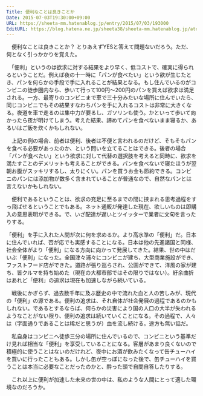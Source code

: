 ```yaml
---
Title: 便利なことは良きことか
Date: 2015-07-03T19:30:00+09:00
URL: https://sheeta-mm.hatenablog.jp/entry/2015/07/03/193000
EditURL: https://blog.hatena.ne.jp/sheeta38/sheeta-mm.hatenablog.jp/atom/entry/6653812171399744998
---
```


　便利なことは良きことか？ とりあえずYESと答えて問題ないだろう。ただ、何となく引っかかりを覚えた。

　「便利」というのは欲求に対する結果をより早く、低コストで、確実に得られるということだ。例えば夜の十一時に「パンが食べたい」という欲が生じたとき、パンを何らかの手段で手に入れることが結果となる。もし住んでいるのがコンビニの徒歩圏内なら、歩いて行って100円〜200円のパンを買えば欲求は満足される。一方、最寄りのコンビニまで車で三十分みたいな場所に住んでいたら、同じコンビニでもその結果すなわちパンを手に入れるコストは非常に大きくなる。夜道を車で走るのは集中力が要るし、ガソリンも使う。かといって歩いて向かったら夜が明けてしまう。考えた結果、諦めてパンを食べないまま寝るか、あるいはご飯を炊くかもしれない。

　上記の例の場合、前者は便利、後者は不便と言われるのだけど、そもそもパンを食べる必要があったのか、という問いを立てることはできる。後者の場合「パンが食べたい」という欲求に対して代替の選択肢を考えると同時に、欲求を満たすことのデメリットも考えることができる。パンを食べないで寝たほうが翌朝お腹がスッキリするし、太りにくい。パンを買うお金も節約できる。コンビニのパンには添加物が数多く含まれていることが普通なので、自然なパンとは言えないかもしれない。

　便利であるということは、欲求の充足に至るまでの間に挟まれる思考過程をすっ飛ばせるということでもある。ネット通販が発達した現在、欲しいものは即購入の意思表明ができる。で、いざ配達が遅いとツイッターで業者に文句を言ったりする。

「便利」を手に入れた人間が次に何を求めるか。より高水準の「便利」だ。日本に住んでいれば、否が応でも実感することになる。日本は他の先進諸国と同様、社会全体がより「便利」になる方向に向かって発展してきた。結果、世の中はだいぶ「便利」になった。全国津々浦々にコンビニが建ち、大型商業施設ができ、ファストフード店ができた。道路が張り巡らされ、公園ができて、洋風の家が建ち、皆クルマを持ち始めた（現在の大都市部ではその限りではない）。紆余曲折はあれど「便利」の追求は現在も加速しながら続いている。

　戦後にかぎらず、過去数千年に及ぶ歴史の中で流れた血と人の苦しみが、現代の「便利」の源である。便利の追求は、それ自体が社会発展の過程であるのかもしれない。であるとするならば、何らかの災害により国の人口の大半が失われるようなことがない限り、便利の追求は続いていくことになる。その過程で、人々は（字面通りであることは稀だと思うが）血を流し続ける。途方も無い話だ。

　私自身はコンビニへ徒歩三分の場所に住んでいるので、コンビニという基準だけ見れば相当な「便利」を享受していることになる。客層があまり良くないので積極的に使うことはないのだけれど、夜中にお酒が飲みたくなって缶チューハイを買いに行ったこともある。しかし缶が空っぽになった後で、缶チューハイを買うことは本当に必要なことだったのかと、酔った頭で自問自答したりする。

　これ以上に便利が加速した未来の世の中は、私のような人間にとって適した環境なのだろうか。
